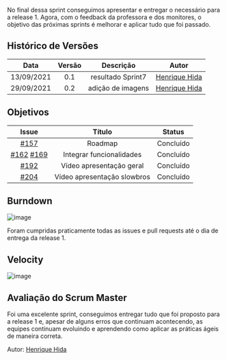 ﻿---
layout: page_slowbrows
tag: slowbrows
---

No final dessa sprint conseguimos apresentar e entregar o necessário para a release 1. Agora, com o feedback da professora e dos monitores, o objetivo das próximas sprints é melhorar e aplicar tudo que foi passado. 

## Histórico de Versões

| Data       | Versão | Descrição                      | Autor             |
| :--------: | :----: | :----------:                   | :---------------: |
| 13/09/2021 |    0.1   | resultado Sprint7 | [Henrique Hida](https://github.com/HenriqueHida)|
| 29/09/2021 |    0.2   | adição de imagens | [Henrique Hida](https://github.com/HenriqueHida)|

## Objetivos

| Issue |            Título            |        Status         | 
|:-------:|:----------------------------:|:-----------------------------:|
| [#157](https://github.com/fga-eps-mds/2021-1-Bot/issues/157) | Roadmap | Concluído
| [#162](https://github.com/fga-eps-mds/2021-1-Bot/issues/162) [#169](https://github.com/fga-eps-mds/2021-1-Bot/issues/169)  | Integrar funcionalidades | Concluído
| [#192](https://github.com/fga-eps-mds/2021-1-Bot/issues/192) |  Vídeo apresentação geral|  Concluído
[#204](https://github.com/fga-eps-mds/2021-1-Bot/issues/204) |  Vídeo apresentação slowbros|  Concluído

## Burndown
![image](https://user-images.githubusercontent.com/78568172/135346944-447c0923-452f-49e4-8f74-cdd78065a80b.png)

Foram cumpridas praticamente todas as issues e pull requests até o dia de entrega da release 1.

## Velocity
![image](https://user-images.githubusercontent.com/78568172/135346985-1fd9755b-4eb0-4abd-b487-ca962f4a4787.png)


## Avaliação do Scrum Master
Foi uma excelente sprint, conseguimos entregar tudo que foi proposto para a release 1 e, apesar de alguns erros que continuam acontecendo, as equipes continuam evoluindo e aprendendo como aplicar as práticas ágeis de maneira correta. 

Autor: [Henrique Hida](https://github.com/HenriqueHida)
